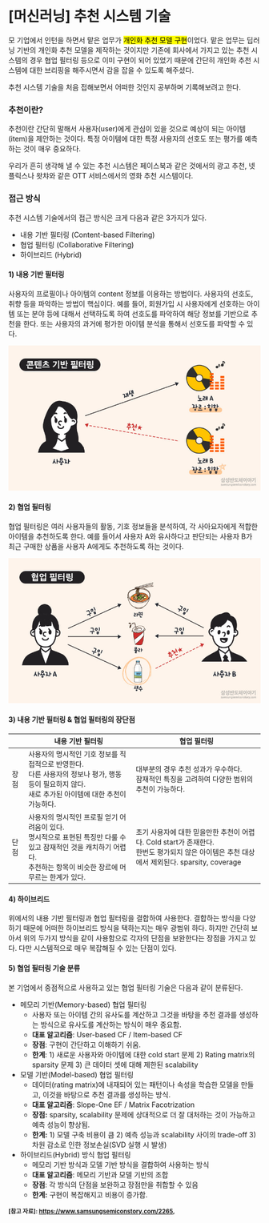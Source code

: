 # [머신러닝] 추천 시스템 기술

모 기업에서 인턴을 하면서 맡은 업무가 <mark>개인화 추천 모델 구현</mark>이었다. 맡은 업무는 딥러닝 기반의 개인화 추천 모델을 제작하는 것이지만 기존에 회사에서 가지고 있는 추천 시스템의 경우 협업 필터링 등으로 이미 구현이 되어 있었기 때문에 간단히 개인화 추천 시스템에 대한 브리핑을 해주시면서 감을 잡을 수 있도록 해주셨다. 

추천 시스템 기술을 처음 접해보면서 어떠한 것인지 공부하며 기록해보려고 한다. 



### 추천이란?

추천이란 간단히 말해서 사용자(user)에게 관심이 있을 것으로 예상이 되는 아이템(item)을 제안하는 것이다. 특정 아이템에 대한 특정 사용자의 선호도 또는 평가를 예측하는 것이 매우 중요하다. 

우리가 흔히 생각해 낼 수 있는 추천 시스템은 페이스북과 같은 것에서의 광고 추천, 넷플릭스나 왓챠와 같은 OTT 서비스에서의 영화 추천 시스템이다. 



### 접근 방식

추천 시스템 기술에서의 접근 방식은 크게 다음과 같은 3가지가 있다. 

* 내용 기반 필터링 (Content-based Filtering)
* 협업 필터링 (Collaborative Filtering)
* 하이브리드 (Hybrid)



#### 1) 내용 기반 필터링

사용자의 프로필이나 아이템의 content 정보를 이용하는 방법이다. 사용자의 선호도, 취향 등을 파악하는 방법이 핵심이다. 예를 들어, 회원가입 시 사용자에게 선호하는 아이템 또는 분야 등에 대해서 선택하도록 하여 선호도를 파악하여 해당 정보를 기반으로 추천을 한다. 또는 사용자의 과거에 평가한 아이템 분석을 통해서 선호도를 파악할 수 있다. 

<img src="contentbased.jpeg" alt="Content-based Filtering">



#### 2) 협업 필터링

협업 필터링은 여러 사용자들의 활동, 기호 정보들을 분석하여, 각 사아요자에게 적합한 아이템을 추천하도록 한다. 예를 들어서 사용자 A와 유사하다고 판단되는 사용자 B가 최근 구매한 상품을 사용자 A에게도 추천하도록 하는 것이다. 

<img src="collaborative.jpeg" alt="Collaborative Filtering">



#### 3) 내용 기반 필터링 & 협업 필터링의 장단점

|      | 내용 기반 필터링                                             | 협업 필터링                                                  |
| ---- | ------------------------------------------------------------ | ------------------------------------------------------------ |
| 장점 | 사용자의 명시적인 기호 정보를 직접적으로 반영한다. <br>다른 사용자의 정보나 평가, 행동 등이 필요하지 않다.<br>새로 추가된 아이템에 대한 추천이 가능하다. | 대부분의 경우 추천 성과가 우수하다.<br>잠재적인 특징을 고려하여 다양한 범위의 추천이 가능하다. |
| 단점 | 사용자의 명시적인 프로필 얻기 어려움이 있다.<br>명시적으로 표현된 특징만 다룰 수 있고 잠재적인 것을 캐치하기 어렵다.<br>추천하는 항목이 비슷한 장르에 머무르는 한계가 있다. | 초기 사용자에 대한 믿을만한 추천이 어렵다. Cold start가 존재한다.<br>한번도 평가되지 않은 아이템은 추천 대상에서 제외된다. sparsity, coverage |



#### 4) 하이브리드

위에서의 내용 기반 필터링과 협업 필터링을 결합하여 사용한다. 결합하는 방식을 다양하기 때문에 어떠한 하이브리드 방식을 택하는지는 매우 광범위 하다. 하지만 간단히 보아서 위의 두가지 방식을 같이 사용함으로 각자의 단점을 보완한다는 장점을 가지고 있다. 다만 시스템적으로 매우 복잡해질 수 있는 단점이 있다. 



#### 5) 협업 필터링 기술 분류

본 기업에서 중점적으로 사용하고 있는 협업 필터링 기술은 다음과 같이 분류된다. 

* 메모리 기반(Memory-based) 협업 필터링
  * 사용자 또는 아이템 간의 유사도를 계산하고 그것을 바탕을 추천 결과를 생성하는 방식으로 유사도를 계산하는 방식이 매우 중요함. 
  * **대표 알고리즘**: User-based CF / Item-based CF
  * **장점**: 구현이 간단하고 이해하기 쉬움.
  * **한계**: 1) 새로운 사용자와 아이템에 대한 cold start 문제 2) Rating matrix의 sparsity 문제 3) 큰 데이터 셋에 대해 제한된 scalability
* 모델 기반(Model-based) 협업 필터링
  * 데이터(rating matrix)에 내재되어 있는 패턴이나 속성을 학습한 모델을 만들고, 이것을 바탕으로 추천 결과를 생성하는 방식. 
  * **대표 알고리즘**: Slope-One EF / Matrix Facotrization
  * **장점:** sparsity, scalability 문제에 상대적으로 더 잘 대처하는 것이 가능하고 예측 성능이 향상됨. 
  * **한계:** 1) 모델 구축 비용이 큼 2) 예측 성능과 scalability 사이의 trade-off 3) 차원 감소로 인한 정보손실(SVD 실행 시 발생)
* 하이브리드(Hybrid) 방식 협업 필터링
  * 메모리 기반 방식과 모델 기반 방식을 결합하여 사용하는 방식 
  * **대표 알고리즘**: 메모리 기반과 모델 기반의 조합 
  * **장점**: 각 방식의 단점을 보완하고 장점만을 취합할 수 있음
  * **한계:** 구현이 복잡해지고 비용이 증가함. 









**<small>[참고 자료]: https://www.samsungsemiconstory.com/2265, </small>**

